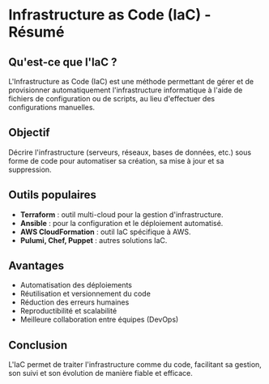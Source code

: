 # Infrastructure as Code (IaC) - Résumé

## Qu'est-ce que l'IaC ?

L'Infrastructure as Code (IaC) est une méthode permettant de gérer et de provisionner automatiquement l'infrastructure informatique à l'aide de fichiers de configuration ou de scripts, au lieu d'effectuer des configurations manuelles.

## Objectif

Décrire l'infrastructure (serveurs, réseaux, bases de données, etc.) sous forme de code pour automatiser sa création, sa mise à jour et sa suppression.

## Outils populaires

- **Terraform** : outil multi-cloud pour la gestion d'infrastructure.
- **Ansible** : pour la configuration et le déploiement automatisé.
- **AWS CloudFormation** : outil IaC spécifique à AWS.
- **Pulumi, Chef, Puppet** : autres solutions IaC.

## Avantages

- Automatisation des déploiements
- Réutilisation et versionnement du code
- Réduction des erreurs humaines
- Reproductibilité et scalabilité
- Meilleure collaboration entre équipes (DevOps)

## Conclusion

L'IaC permet de traiter l'infrastructure comme du code, facilitant sa gestion, son suivi et son évolution de manière fiable et efficace.
